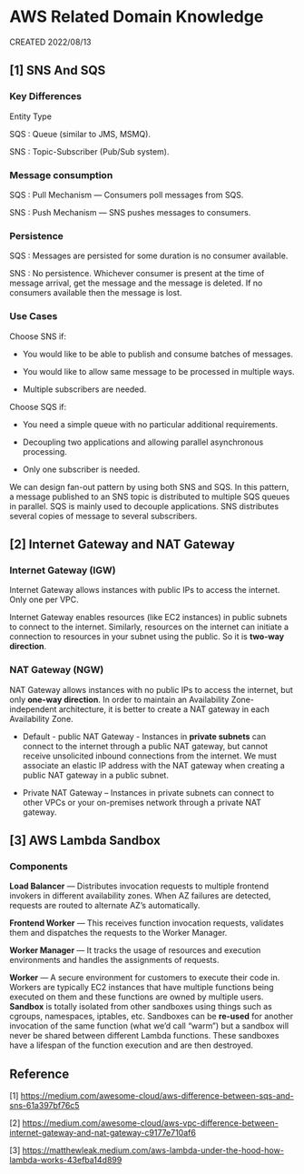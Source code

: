 # AWS Related Domain Knowledge

CREATED 2022/08/13

## [1] SNS And SQS

### Key Differences

Entity Type

SQS : Queue (similar to JMS, MSMQ).

SNS : Topic-Subscriber (Pub/Sub system).

### Message consumption

SQS : Pull Mechanism — Consumers poll messages from SQS.

SNS : Push Mechanism — SNS pushes messages to consumers.

### Persistence

SQS : Messages are persisted for some duration is no consumer available.

SNS : No persistence. Whichever consumer is present at the time of message arrival, get the message and the message is deleted. If no consumers available then the message is lost.

### Use Cases

Choose SNS if:

* You would like to be able to publish and consume batches of messages.

* You would like to allow same message to be processed in multiple ways.

* Multiple subscribers are needed.

Choose SQS if:

* You need a simple queue with no particular additional requirements.

* Decoupling two applications and allowing parallel asynchronous processing.

* Only one subscriber is needed.

We can design fan-out pattern by using both SNS and SQS. In this pattern, a message published to an SNS topic is distributed to multiple SQS queues in parallel. SQS is mainly used to decouple applications. SNS distributes several copies of message to several subscribers.

## [2] Internet Gateway and NAT Gateway

### Internet Gateway (IGW)

Internet Gateway allows instances with public IPs to access the internet. Only one per VPC.

Internet Gateway enables resources (like EC2 instances) in public subnets to connect to the internet. Similarly, resources on the internet can initiate a connection to resources in your subnet using the public. So it is **two-way direction**.

### NAT Gateway (NGW)

NAT Gateway allows instances with no public IPs to access the internet, but only **one-way direction**. In order to maintain an Availability Zone-independent architecture, it is better to create a NAT gateway in each Availability Zone.

* Default - public NAT Gateway - Instances in **private subnets** can connect to the internet through a public NAT gateway, but cannot receive unsolicited inbound connections from the internet. We must associate an elastic IP address with the NAT gateway when creating a public NAT gateway in a public subnet.

* Private NAT Gateway – Instances in private subnets can connect to other VPCs or your on-premises network through a private NAT gateway.

## [3] AWS Lambda Sandbox

### Components

**Load Balancer** — Distributes invocation requests to multiple frontend invokers in different availability zones. When AZ failures are detected, requests are routed to alternate AZ’s automatically.

**Frontend Worker** — This receives function invocation requests, validates them and dispatches the requests to the Worker Manager.

**Worker Manager** — It tracks the usage of resources and execution environments and handles the assignments of requests.

**Worker** — A secure environment for customers to execute their code in. Workers are typically EC2 instances that have multiple functions being executed on them and these functions are owned by multiple users. **Sandbox** is totally isolated from other sandboxes using things such as cgroups, namespaces, iptables, etc. Sandboxes can be **re-used** for another invocation of the same function (what we’d call “warm”) but a sandbox will never be shared between different Lambda functions. These sandboxes have a lifespan of the function execution and are then destroyed.

## Reference

[1] <https://medium.com/awesome-cloud/aws-difference-between-sqs-and-sns-61a397bf76c5>

[2] <https://medium.com/awesome-cloud/aws-vpc-difference-between-internet-gateway-and-nat-gateway-c9177e710af6>

[3] <https://matthewleak.medium.com/aws-lambda-under-the-hood-how-lambda-works-43efba14d899>
